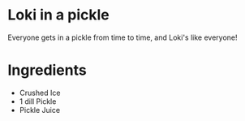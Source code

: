 # Loki in a pickle

Everyone gets in a pickle from time to time, and Loki's like everyone!

# Ingredients

* Crushed Ice
* 1 dill Pickle
* Pickle Juice

